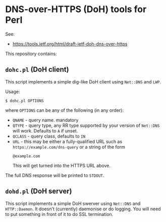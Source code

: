 # DNS-over-HTTPS (DoH) tools for Perl

See:

* https://tools.ietf.org/html/draft-ietf-doh-dns-over-https

This repository contains:

## `dohc.pl` (DoH client)

This script implements a simple dig-like DoH client using `Net::DNS` and `LWP`.

Usage:

```
$ dohc.pl OPTIONS
```

where `OPTIONS` can be any of the following (in any order):

* `QNAME` - query name. mandatory
* `QTYPE` - query type, any RR type supported by your version of `Net::DNS` will work. Defaults to `A` if unset.
* `QCLASS` - query class, defaults to `IN`
* `URL` - this may be either a fully-qualified URL such as `https://example.com/dns-query` or a string of the form
    ````
    @example.com
    ````
    This will get turned into the HTTPS URL above.

The full DNS response will be printed to `STDOUT`.

## `dohd.pl` (DoH server)

This script implements a simple DoH swerver using `Net::DNS` and `HTTP::Daemon`. It doesn't (currently) daemonise or do logging. You will need to put something in front of it to do SSL termination.
